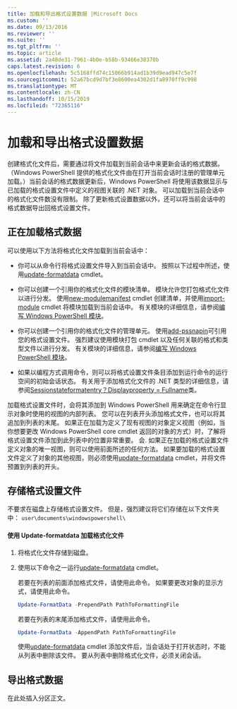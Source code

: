 ```yaml
---
title: 加载和导出格式设置数据 |Microsoft Docs
ms.custom: ''
ms.date: 09/13/2016
ms.reviewer: ''
ms.suite: ''
ms.tgt_pltfrm: ''
ms.topic: article
ms.assetid: 2a48de31-7961-4b0e-b58b-93466e38370b
caps.latest.revision: 6
ms.openlocfilehash: 5c5168ffd74c15066b914ad1b39d9ead947c5e7f
ms.sourcegitcommit: 52a67bcd9d7bf3e8600ea4302d1fa8970ff9c998
ms.translationtype: MT
ms.contentlocale: zh-CN
ms.lasthandoff: 10/15/2019
ms.locfileid: "72365116"
---
```

# <a name="loading-and-exporting-formatting-data"></a>加载和导出格式设置数据

创建格式化文件后，需要通过将文件加载到当前会话中来更新会话的格式数据。 （Windows PowerShell 提供的格式化文件由在打开当前会话时注册的管理单元加载。）当前会话的格式数据更新后，Windows PowerShell 将使用该数据显示与已加载的格式设置文件中定义的视图关联的 .NET 对象。 可以加载到当前会话中的格式化文件数没有限制。 除了更新格式设置数据以外，还可以将当前会话中的格式数据导出回格式设置文件。

## <a name="loading-format-data"></a>正在加载格式数据

可以使用以下方法将格式化文件加载到当前会话中：

- 你可以从命令行将格式设置文件导入到当前会话中。 按照以下过程中所述，使用[update-formatdata](/powershell/module/Microsoft.PowerShell.Utility/Update-FormatData) cmdlet。

- 你可以创建一个引用你的格式化文件的模块清单。 模块允许您打包格式化文件以进行分发。 使用[new-modulemanifest](/powershell/module/Microsoft.PowerShell.Core/New-ModuleManifest) cmdlet 创建清单，并使用[import-module](/powershell/module/Microsoft.PowerShell.Core/Import-Module) cmdlet 将模块加载到当前会话中。 有关模块的详细信息，请参阅[编写 Windows PowerShell 模块](../module/writing-a-windows-powershell-module.md)。

- 你可以创建一个引用你的格式化文件的管理单元。 使用[add-pssnapin](/dotnet/api/System.Management.Automation.PSSnapIn.Formats)可引用您的格式设置文件。 强烈建议使用模块打包 cmdlet 以及任何关联的格式和类型文件以进行分发。 有关模块的详细信息，请参阅[编写 Windows PowerShell 模块](../module/writing-a-windows-powershell-module.md)。

- 如果以编程方式调用命令，则可以将格式设置文件条目添加到运行命令的运行空间的初始会话状态。 有关用于添加格式化文件的 .NET 类型的详细信息，请参阅[Sessionstateformatentry？Displayproperty = Fullname](/dotnet/api/System.Management.Automation.Runspaces.SessionStateFormatEntry)类。

加载格式设置文件时，会将其添加到 Windows PowerShell 用来确定在命令行显示对象时使用的视图的内部列表。 您可以在列表开头添加格式文件，也可以将其追加到列表的末尾。 如果正在加载为定义了现有视图的对象定义视图（例如，当你想要更改 Windows PowerShell core cmdlet 返回的对象的方式）时，了解将格式设置文件添加到此列表中的位置非常重要。 会. 如果正在加载的格式设置文件定义对象的唯一视图，则可以使用前面所述的任何方法。  如果要加载的格式设置文件定义了对象的其他视图，则必须使用[update-formatdata](/powershell/module/Microsoft.PowerShell.Utility/Update-FormatData) cmdlet，并将文件预置到列表的开头。

## <a name="storing-your-formatting-file"></a>存储格式设置文件

不要求在磁盘上存储格式设置文件。 但是，强烈建议将它们存储在以下文件夹中： `user\documents\windowspowershell\`

#### <a name="loading-a-format-file-using-import-formatdata"></a>使用 Update-formatdata 加载格式化文件

1. 将格式化文件存储到磁盘。

2. 使用以下命令之一运行[update-formatdata](/powershell/module/Microsoft.PowerShell.Utility/Update-FormatData) cmdlet。

   若要在列表的前面添加格式文件，请使用此命令。 如果要更改对象的显示方式，请使用此命令。

   ```powershell
   Update-FormatData -PrependPath PathToFormattingFile
   ```

   若要在列表的末尾添加格式文件，请使用此命令。

   ```powershell
   Update-FormatData -AppendPath PathToFormattingFile
   ```

   使用[update-formatdata](/powershell/module/Microsoft.PowerShell.Utility/Update-FormatData) cmdlet 添加文件后，当会话处于打开状态时，不能从列表中删除该文件。 要从列表中删除格式化文件，必须关闭会话。

## <a name="exporting-format-data"></a>导出格式数据

在此处插入分区正文。
